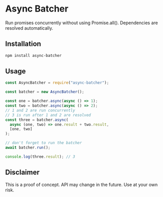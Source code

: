 # Async Batcher

Run promises concurrently without using Promise.all(). Dependencies are resolved automatically.

## Installation

```bash
npm install async-batcher
```

## Usage

```js
const AsyncBatcher = require("async-batcher");

const batcher = new AsyncBatcher();

const one = batcher.async(async () => 1);
const two = batcher.async(async () => 2);
// 1 and 2 are run concurrently
// 3 is run after 1 and 2 are resolved
const three = batcher.async(
  async (one, two) => one.result + two.result,
  [one, two]
);

// don't forget to run the batcher
await batcher.run();

console.log(three.result); // 3
```

## Disclaimer

This is a proof of concept. API may change in the future. Use at your own risk.
